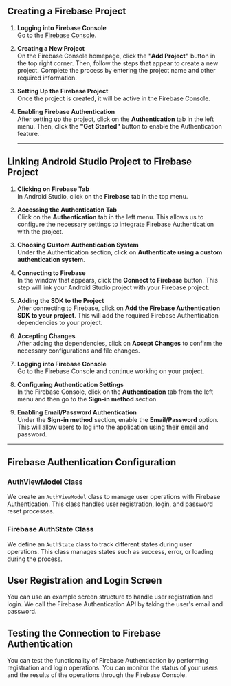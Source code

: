 ## **Creating a Firebase Project**

1. **Logging into Firebase Console**  
   Go to the [Firebase Console](https://console.firebase.google.com/).

2. **Creating a New Project**  
   On the Firebase Console homepage, click the **"Add Project"** button in the top right corner. Then, follow the steps that appear to create a new project. Complete the process by entering the project name and other required information.

3. **Setting Up the Firebase Project**  
   Once the project is created, it will be active in the Firebase Console.

4. **Enabling Firebase Authentication**  
   After setting up the project, click on the **Authentication** tab in the left menu. Then, click the **"Get Started"** button to enable the Authentication feature.


   ---

## **Linking Android Studio Project to Firebase Project**

1. **Clicking on Firebase Tab**  
   In Android Studio, click on the **Firebase** tab in the top menu.

2. **Accessing the Authentication Tab**  
   Click on the **Authentication** tab in the left menu. This allows us to configure the necessary settings to integrate Firebase Authentication with the project.

3. **Choosing Custom Authentication System**  
   Under the Authentication section, click on **Authenticate using a custom authentication system**.

4. **Connecting to Firebase**  
   In the window that appears, click the **Connect to Firebase** button. This step will link your Android Studio project with your Firebase project.

5. **Adding the SDK to the Project**  
   After connecting to Firebase, click on **Add the Firebase Authentication SDK to your project**. This will add the required Firebase Authentication dependencies to your project.

6. **Accepting Changes**  
   After adding the dependencies, click on **Accept Changes** to confirm the necessary configurations and file changes.

7. **Logging into Firebase Console**  
   Go to the Firebase Console and continue working on your project.

8. **Configuring Authentication Settings**  
   In the Firebase Console, click on the **Authentication** tab from the left menu and then go to the **Sign-in method** section.

9. **Enabling Email/Password Authentication**  
   Under the **Sign-in method** section, enable the **Email/Password** option. This will allow users to log into the application using their email and password.

---

## **Firebase Authentication Configuration**


### AuthViewModel Class

We create an `AuthViewModel` class to manage user operations with Firebase Authentication. This class handles user registration, login, and password reset processes.

### **Firebase AuthState Class**

We define an `AuthState` class to track different states during user operations. This class manages states such as success, error, or loading during the process.


## User Registration and Login Screen

You can use an example screen structure to handle user registration and login. We call the Firebase Authentication API by taking the user's email and password.

## Testing the Connection to Firebase Authentication

You can test the functionality of Firebase Authentication by performing registration and login operations. You can monitor the status of your users and the results of the operations through the Firebase Console.



